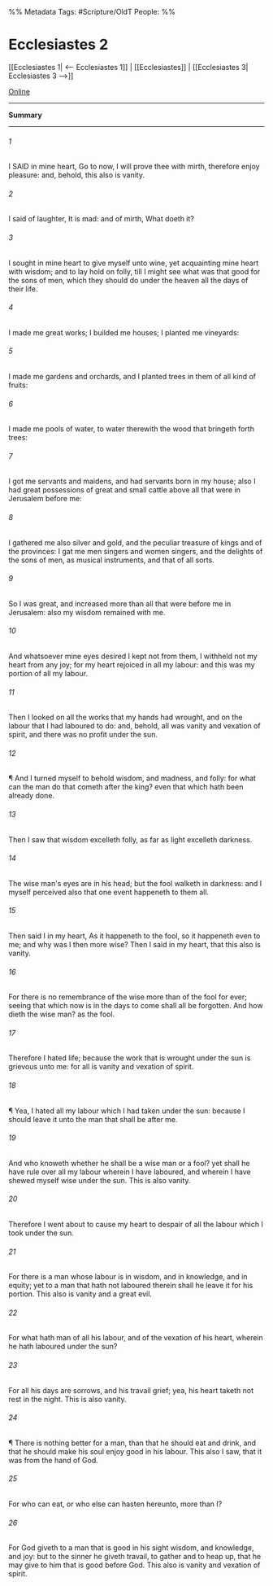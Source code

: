 

%% Metadata
Tags: #Scripture/OldT
People: 
%%
# Ecclesiastes 2
[[Ecclesiastes 1| <-- Ecclesiastes 1]] | [[Ecclesiastes]] | [[Ecclesiastes 3| Ecclesiastes 3 -->]]

[Online](https://churchofjesuschrist.org/study/scriptures/ot/eccl/2?lang=eng)

---
__Summary__



---

###### 1
I SAID in mine heart, Go to now, I will prove thee with mirth, therefore enjoy pleasure: and, behold, this also is vanity.
###### 2
I said of laughter, It is mad: and of mirth, What doeth it?
###### 3
I sought in mine heart to give myself unto wine, yet acquainting mine heart with wisdom; and to lay hold on folly, till I might see what was that good for the sons of men, which they should do under the heaven all the days of their life.
###### 4
I made me great works; I builded me houses; I planted me vineyards:
###### 5
I made me gardens and orchards, and I planted trees in them of all kind of fruits:
###### 6
I made me pools of water, to water therewith the wood that bringeth forth trees:
###### 7
I got me servants and maidens, and had servants born in my house; also I had great possessions of great and small cattle above all that were in Jerusalem before me:
###### 8
I gathered me also silver and gold, and the peculiar treasure of kings and of the provinces: I gat me men singers and women singers, and the delights of the sons of men, as musical instruments, and that of all sorts.
###### 9
So I was great, and increased more than all that were before me in Jerusalem: also my wisdom remained with me.
###### 10
And whatsoever mine eyes desired I kept not from them, I withheld not my heart from any joy; for my heart rejoiced in all my labour: and this was my portion of all my labour.
###### 11
Then I looked on all the works that my hands had wrought, and on the labour that I had laboured to do: and, behold, all was vanity and vexation of spirit, and there was no profit under the sun.
###### 12
¶ And I turned myself to behold wisdom, and madness, and folly: for what can the man do that cometh after the king?  even that which hath been already done.
###### 13
Then I saw that wisdom excelleth folly, as far as light excelleth darkness.
###### 14
The wise man's eyes are in his head; but the fool walketh in darkness: and I myself perceived also that one event happeneth to them all.
###### 15
Then said I in my heart, As it happeneth to the fool, so it happeneth even to me; and why was I then more wise?  Then I said in my heart, that this also is vanity.
###### 16
For there is no remembrance of the wise more than of the fool for ever; seeing that which now is in the days to come shall all be forgotten.  And how dieth the wise man?  as the fool.
###### 17
Therefore I hated life; because the work that is wrought under the sun is grievous unto me: for all is vanity and vexation of spirit.
###### 18
¶ Yea, I hated all my labour which I had taken under the sun: because I should leave it unto the man that shall be after me.
###### 19
And who knoweth whether he shall be a wise man or a fool?  yet shall he have rule over all my labour wherein I have laboured, and wherein I have shewed myself wise under the sun.  This is also vanity.
###### 20
Therefore I went about to cause my heart to despair of all the labour which I took under the sun.
###### 21
For there is a man whose labour is in wisdom, and in knowledge, and in equity; yet to a man that hath not laboured therein shall he leave it for his portion.  This also is vanity and a great evil.
###### 22
For what hath man of all his labour, and of the vexation of his heart, wherein he hath laboured under the sun?
###### 23
For all his days are sorrows, and his travail grief; yea, his heart taketh not rest in the night.  This is also vanity.
###### 24
¶ There is nothing better for a man, than that he should eat and drink, and that he should make his soul enjoy good in his labour.  This also I saw, that it was from the hand of God.
###### 25
For who can eat, or who else can hasten hereunto, more than I?
###### 26
For God giveth to a man that is good in his sight wisdom, and knowledge, and joy: but to the sinner he giveth travail, to gather and to heap up, that he may give to him that is good before God.  This also is vanity and vexation of spirit.




